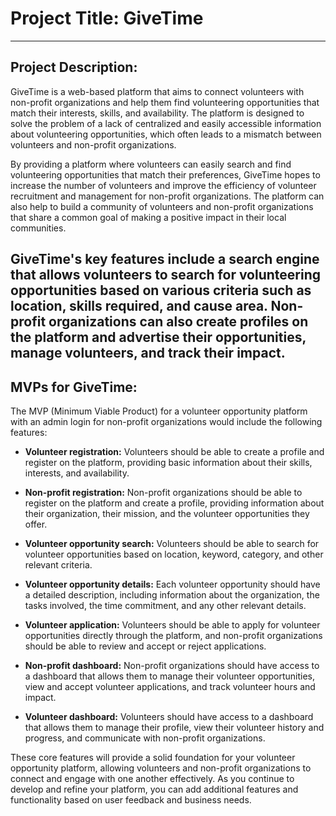 # Project Title: GiveTime
---
## Project Description:
GiveTime is a web-based platform that aims to connect volunteers with non-profit organizations and help them find volunteering opportunities that match their interests, skills, and availability. The platform is designed to solve the problem of a lack of centralized and easily accessible information about volunteering opportunities, which often leads to a mismatch between volunteers and non-profit organizations.

By providing a platform where volunteers can easily search and find volunteering opportunities that match their preferences, GiveTime hopes to increase the number of volunteers and improve the efficiency of volunteer recruitment and management for non-profit organizations. The platform can also help to build a community of volunteers and non-profit organizations that share a common goal of making a positive impact in their local communities.

GiveTime's key features include a search engine that allows volunteers to search for volunteering opportunities based on various criteria such as location, skills required, and cause area. Non-profit organizations can also create profiles on the platform and advertise their opportunities, manage volunteers, and track their impact. 
---
## MVPs for GiveTime:

The MVP (Minimum Viable Product) for a volunteer opportunity platform with an admin login for non-profit organizations would include the following features:

- **Volunteer registration:** Volunteers should be able to create a profile and register on the platform, providing basic information about their skills, interests, and availability.

- **Non-profit registration:** Non-profit organizations should be able to register on the platform and create a profile, providing information about their organization, their mission, and the volunteer opportunities they offer.

- **Volunteer opportunity search:** Volunteers should be able to search for volunteer opportunities based on location, keyword, category, and other relevant criteria.

- **Volunteer opportunity details:** Each volunteer opportunity should have a detailed description, including information about the organization, the tasks involved, the time commitment, and any other relevant details.

- **Volunteer application:** Volunteers should be able to apply for volunteer opportunities directly through the platform, and non-profit organizations should be able to review and accept or reject applications.

- **Non-profit dashboard:** Non-profit organizations should have access to a dashboard that allows them to manage their volunteer opportunities, view and accept volunteer applications, and track volunteer hours and impact.

- **Volunteer dashboard:** Volunteers should have access to a dashboard that allows them to manage their profile, view their volunteer history and progress, and communicate with non-profit organizations.

These core features will provide a solid foundation for your volunteer opportunity platform, allowing volunteers and non-profit organizations to connect and engage with one another effectively. As you continue to develop and refine your platform, you can add additional features and functionality based on user feedback and business needs.
